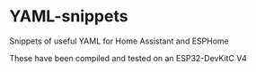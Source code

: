 # YAML-snippets
 Snippets of useful YAML for Home Assistant and ESPHome

These have been compiled and tested on an ESP32-DevKitC V4

